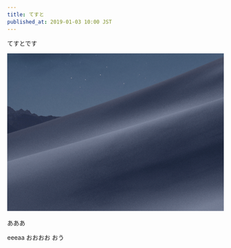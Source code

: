 ```yaml
---
title: てすと
published_at: 2019-01-03 10:00 JST
---
```


てすとです

![](../images/1.png)

あああ

eeeaa
おおおお
おう

